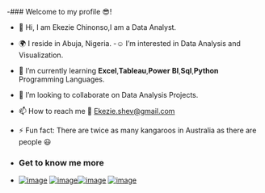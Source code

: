-### Welcome to my profile 😎!
- 👋 Hi, I am Ekezie Chinonso,I am a Data Analyst.
-  :earth_africa: I reside in Abuja, Nigeria.
-:relaxed:  I’m interested in Data Analysis and Visualization.
- :muscle: I’m currently learning **Excel**,**Tableau**,**Power** **BI**,**Sql**,**Python** Programming Languages.
- 💞️ I’m looking to collaborate on Data Analysis Projects.
- 📫 How to reach me :e-mail: Ekezie.shev@gmail.com
- ⚡ Fun fact: There are twice as many kangaroos in Australia as there are people :smiley:

- ### Get to know me more
- [![image](https://github.com/Shevnon/Shevnon/assets/161952555/8a431a79-19af-4e05-bff1-d79e2b2b7906)](https://public.tableau.com/app/profile/chinonso.ekezie/vizzes) [![image](https://github.com/Shevnon/Shevnon/assets/161952555/f9ab6537-be1c-4b2f-a521-55f6aa0de051)](https://www.linkedin.com/public-profile/settings)[![image](https://github.com/Shevnon/Shevnon/assets/161952555/846819a4-25ef-42dc-9093-86c30bab77a9)](https://x.com/_Shevnon?t=cisOXZyLl1bhxZoB_Ghokw&s=09) [![image](https://github.com/Shevnon/Shevnon/assets/161952555/309e0011-5f4c-4a02-a658-1200a7b6a0d8)](https://www.instagram.com/shevnon?utm_source=qr&igsh=MzNlNGNkZWQ4Mg==) 


 

<!---
Shevnon/Shevnon is a ✨ special ✨ repository because its `README.md` (this file) appears on your GitHub profile.
You can click the Preview link to take a look at your changes.
--->
